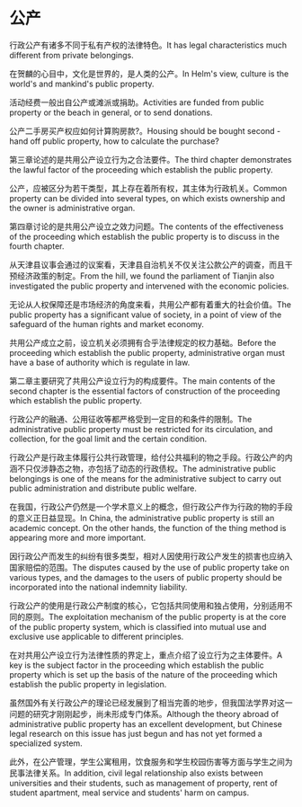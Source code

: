 # 公产

<p><span class="chinese">行政公产有诸多不同于私有产权的法律特色。</span><span class="english">It has legal characteristics much different from private belongings.</span></p>

<p><span class="chinese">在贺麟的心目中，文化是世界的，是人类的公产。</span><span class="english">In Helm's view, culture is the world's and mankind's public property.</span></p>

<p><span class="chinese">活动经费一般出自公产或滩派或捐助。</span><span class="english">Activities are funded from public property or the beach in general, or to send donations.</span></p>

<p><span class="chinese">公产二手房买产权应如何计算购房款?。</span><span class="english">Housing should be bought second -hand off public property, how to calculate the purchase?</span></p>

<p><span class="chinese">第三章论述的是共用公产设立行为之合法要件。</span><span class="english">The third chapter demonstrates the lawful factor of the proceeding which establish the public property.</span></p>

<p><span class="chinese">公产，应被区分为若干类型，其上存在着所有权，其主体为行政机关。</span><span class="english">Common property can be divided into several types, on which exists ownership and the owner is administrative organ.</span></p>

<p><span class="chinese">第四章讨论的是共用公产设立之效力问题。</span><span class="english">The contents of the effectiveness of the proceeding which establish the public property is to discuss in the fourth chapter.</span></p>

<p><span class="chinese">从天津县议事会通过的议案看，天津县自治机关不仅关注公款公产的调查，而且干预经济政策的制定。</span><span class="english">From the hill, we found the parliament of Tianjin also investigated the public property and intervened with the economic policies.</span></p>

<p><span class="chinese">无论从人权保障还是市场经济的角度来看，共用公产都有着重大的社会价值。</span><span class="english">The public property has a significant value of society, in a point of view of the safeguard of the human rights and market economy.</span></p>

<p><span class="chinese">共用公产成立之前，设立机关必须拥有合乎法律规定的权力基础。</span><span class="english">Before the proceeding which establish the public property, administrative organ must have a base of authority which is regulate in law.</span></p>

<p><span class="chinese">第二章主要研究了共用公产设立行为的构成要件。</span><span class="english">The main contents of the second chapter is the essential factors of construction of the proceeding which establish the public property.</span></p>

<p><span class="chinese">行政公产的融通、公用征收等都严格受到一定目的和条件的限制。</span><span class="english">The administrative public property must be restricted for its circulation, and collection, for the goal limit and the certain condition.</span></p>

<p><span class="chinese">行政公产是行政主体履行公共行政管理，给付公共福利的物之手段。行政公产的内涵不只仅涉静态之物，亦包括了动态的行政债权。</span><span class="english">The administrative public belongings is one of the means for the administrative subject to carry out public administration and distribute public welfare.</span></p>

<p><span class="chinese">在我国，行政公产仍然是一个学术意义上的概念，但行政公产作为行政的物的手段的意义正日益显现。</span><span class="english">In China, the administrative public property is still an academic concept. On the other hands, the function of the thing method is appearing more and more important.</span></p>

<p><span class="chinese">因行政公产而发生的纠纷有很多类型，相对人因使用行政公产发生的损害也应纳入国家赔偿的范围。</span><span class="english">The disputes caused by the use of public property take on various types, and the damages to the users of public property should be incorporated into the national indemnity liability.</span></p>

<p><span class="chinese">行政公产的使用是行政公产制度的核心，它包括共同使用和独占使用，分别适用不同的原则。</span><span class="english">The exploitation mechanism of the public property is at the core of the public property system, which is classified into mutual use and exclusive use applicable to different principles.</span></p>

<p><span class="chinese">在对共用公产设立行为法律性质的界定上，重点介绍了设立行为之主体要件。</span><span class="english">A key is the subject factor in the proceeding which establish the public property which is set up the basis of the nature of the proceeding which establish the public property in legislation.</span></p>

<p><span class="chinese">虽然国外有关行政公产的理论已经发展到了相当完善的地步，但我国法学界对这一问题的研究才刚刚起步，尚未形成专门体系。</span><span class="english">Although the theory abroad of administrative public property has an excellent development, but Chinese legal research on this issue has just begun and has not yet formed a specialized system.</span></p>

<p><span class="chinese">此外，在公产管理，学生公寓租用，饮食服务和学生校园伤害等方面与学生之间为民事法律关系。</span><span class="english">In addition, civil legal relationship also exists between universities and their students, such as management of property, rent of student apartment, meal service and students' harm on campus.</span></p>

